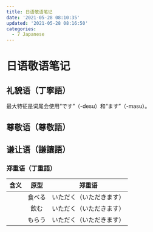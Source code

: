 ```yaml
---
title: 日语敬语笔记
date: '2021-05-28 08:10:35'
updated: '2021-05-28 08:16:50'
categories:
  - 7 Japanese
---
```

# 日语敬语笔记

## 礼貌语（丁寧語）

最大特征是词尾会使用“です”（-desu）和“ます”（-masu）。

## 尊敬语（尊敬語）



## 谦让语（謙讓語）

### 郑重语（丁重語）

| 含义 | 原型 | 郑重语 |
| :-: | :-: | :-: |
|      | 食べる | いただく（いただきます） |
|      | 飲む | いただく（いただきます） |
|      | もらう | いただく（いただきます） |

